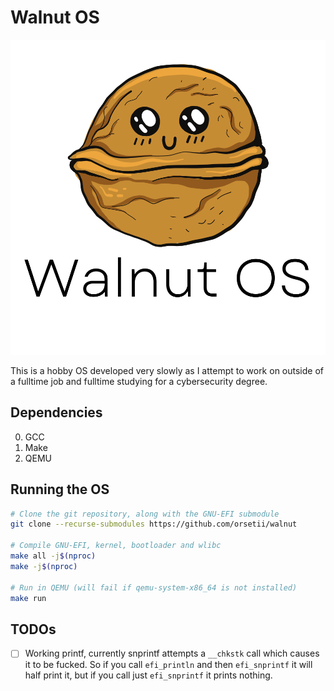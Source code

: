 # Walnut OS
<p align="center">
  <img alt="Walnut Logo" src="assets/img/WalnutComplete.svg">
</p>

This is a hobby OS developed very slowly as I attempt to work on outside of a fulltime job and fulltime studying for a cybersecurity degree.

## Dependencies

0. GCC
1. Make
3. QEMU


## Running the OS

```bash
# Clone the git repository, along with the GNU-EFI submodule
git clone --recurse-submodules https://github.com/orsetii/walnut

# Compile GNU-EFI, kernel, bootloader and wlibc 
make all -j$(nproc)
make -j$(nproc)

# Run in QEMU (will fail if qemu-system-x86_64 is not installed)
make run
```

## TODOs

- [ ] Working printf, currently snprintf attempts a `__chkstk` call which causes it to be fucked. So if you call `efi_println` and then `efi_snprintf` it will half print it, but if you call just `efi_snprintf` it prints nothing.
